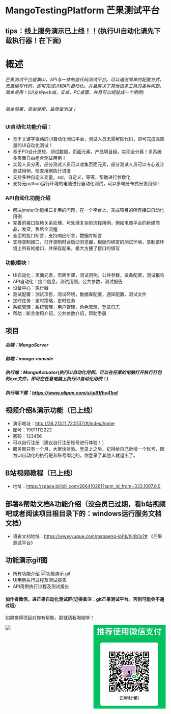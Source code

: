 # MangoTestingPlatform  芒果测试平台
## tips：线上服务演示已上线！！(执行UI自动化请先下载执行器！在下面)
# 概述
###### 芒果测试平台是集UI，API与一体的低代码测试平台。可以通过简单的配置方式，无需编写代码，即可完成UI和API自动化。并且解决了其他很多工具的各种问题，简单易用！(UI支持web端，安卓，PC桌面，并且可以组装成一个用例)
###### 简单部署，简单使用，高质量测试！

### UI自动化功能介绍：
* 基于关键字驱动的UI自动化测试平台，测试人员无需解除代码，即可完成高质量的UI自动化测试！
* 基于PO设计思想，测试数据，页面元素，产品项目组，实现全分离！多系统多页面自由组合测试用例！
* 实现人员分离，部分测试人员可以收集页面元素，部分测试人员可以专心设计测试用例，检查用例执行进度
* 支持多种自定义变量，sql，自定义，等等，帮助进行参数化
* 支持无python运行环境的电脑进行自动化测试，可以多端分布式分发用例！

### API自动化功能介绍
* 解决jmeter功能接口复用的问题，在一个平台上，完成项目的所有接口自动化用例
* 完善的接口依赖关系处理，可处理复杂的流程用例，例如电商平台的新建商品，发货，售后全流程
* 全面的接口断言，支持响应断言，数据库断言
* 支持录制接口，打开录制时会启动浏览器，根据你绑定的测试环境，录制该环境上所有的接口，并保存起来，极大方便了接口的填写

### 功能模块：
* UI自动化：页面元素，页面步骤，测试用例，公共参数，设备配置，测试报告
* API自动化：接口信息，测试用例，公共参数，测试报告
* 设备中心：执行器
* 测试配置：测试项目，测试环境，数据库配置，通知配置，测试文件
* 定时任务：定时策略，定时任务
* 系统管理：系统管理，用户管理，角色管理，登录日志
* 帮助：断言使用介绍，公共参数介绍，帮助手册
## 项目
##### 后端：MangoServer
##### 前端：mango-console
##### 执行端：MangoActuator(执行UI自动化用例。可以在任意的电脑打开执行打包的exe文件，即可在任意电脑上执行UI自动化用例！)
##### 执行端下载：https://www.alipan.com/s/ui81fhv41nd

## 视频介绍&演示功能（已上线）
* 演示地址：http://36.213.11.72:5137/#/index/home
* 账号：19011112222
* 密码：123456
* 可以自行注册（建议自行注册账号进行体验！）
* 服务器只有一个月，大家快体验。登录上之后，记得给自己新增一个账号，因为UI自动化的执行是和账号绑定的，你登录了其他人就退出了。
## B站视频教程（已上线）
* 地址：https://space.bilibili.com/266410261?spm_id_from=333.1007.0.0
## 部署&帮助文档&功能介绍（没会员已过期，看b站视频吧或者阅读项目根目录下的：windows运行服务文档文档）
* 语雀文档地址：https://www.yuque.com/maopeng-ipl1k/hi4b1o?# 《芒果测试平台》


## 功能演示gif图
* 所有功能介绍
![功能演示.gif](功能演示.gif)
* UI用例执行过程及测试报告
* API用例执行过程及测试报告

#### 加作者微信，进芒果自动化测试群(记得备注：git芒果测试平台。否则可能会不通过哦)
如果觉得项目对你有帮助，那就请我喝咖啡！
<div style="display:flex;">
    <img src="img_8.png" style="width:45%;">
    <div style="width:10%"></div>
    <img src="微信.jpg" style="width:45%;">
</div>

